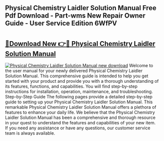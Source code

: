 ## Physical Chemistry Laidler Solution Manual Free Pdf Download - Part-wms New Repair Owner Guide - User Service Edition 6WfPV

# <h2><a href="http://bc68794.oget.top/?id=Physical+Chemistry+Laidler+Solution+Manual">🔗Download New 👉🔴 Physical Chemistry Laidler Solution Manual</a></h2>

[![Physical Chemistry Laidler Solution Manual new download](https://i.imgur.com/5g1atiW.png)](http://bc68794.oget.top/?id=Physical+Chemistry+Laidler+Solution+Manual)
Welcome to the user manual for your newly delivered Physical Chemistry Laidler Solution Manual. This comprehensive guide is intended to help you get started with your product and provide you with a thorough understanding of its features, functions, and capabilities. You will find step-by-step instructions for installation, operation, maintenance, and troubleshooting. Step-by-Step Guide The following pages provide a detailed step-by-step guide to setting up your Physical Chemistry Laidler Solution Manual. This remarkable Physical Chemistry Laidler Solution Manual offers a plethora of features to enhance your daily life. We believe that the Physical Chemistry Laidler Solution Manual has been a comprehensive and thorough resource in your quest to understand the features and capabilities of your new item. If you need any assistance or have any questions, our customer service team is always available.
